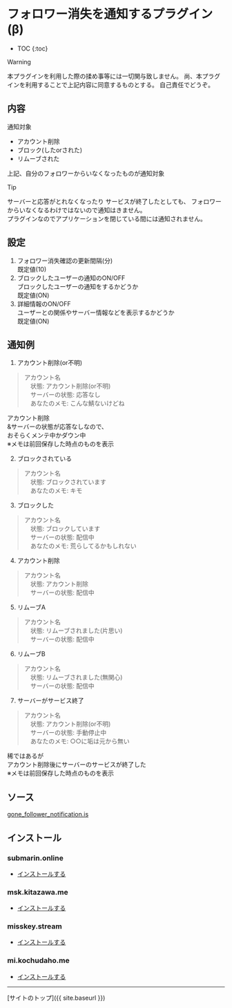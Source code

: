 # フォロワー消失を通知するプラグイン(β)

* TOC
{:toc}

> [!WARNING]
> 本プラグインを利用した際の揉め事等には一切関与致しません。
> 尚、本プラグインを利用することで上記内容に同意するものとする。
> 自己責任でどうぞ。

## 内容
通知対象
- アカウント削除
- ブロック(したorされた)
- リムーブされた

上記、自分のフォロワーからいなくなったものが通知対象  

> [!TIP]
> サーバーと応答がとれなくなったり
> サービスが終了したとしても、
> フォロワーからいなくなるわけではないので通知はきません。  
> プラグインなのでアプリケーションを閉じている間には通知されません。

## 設定
1. フォロワー消失確認の更新間隔(分)  
既定値(10)  
2. ブロックしたユーザーの通知のON/OFF  
ブロックしたユーザーの通知をするかどうか  
既定値(ON)  
3. 詳細情報のON/OFF  
ユーザーとの関係やサーバー情報などを表示するかどうか  
既定値(ON)

## 通知例

1. アカウント削除(or不明)
> アカウント名  
> 　状態: アカウント削除(or不明)  
> 　サーバーの状態: 応答なし  
> 　あなたのメモ: こんな鯖ないけどね  

アカウント削除  
&サーバーの状態が応答なしなので、  
おそらくメンテ中かダウン中  
※メモは前回保存した時点のものを表示  

2. ブロックされている
> アカウント名  
> 　状態: ブロックされています  
> 　あなたのメモ: キモ  

3. ブロックした
> アカウント名  
> 　状態: ブロックしています  
> 　サーバーの状態: 配信中  
> 　あなたのメモ: 荒らしてるかもしれない  

4. アカウント削除
> アカウント名  
> 　状態: アカウント削除  
> 　サーバーの状態: 配信中  

5. リムーブA
> アカウント名  
> 　状態: リムーブされました(片思い)  
> 　サーバーの状態: 配信中  

6. リムーブB
> アカウント名  
> 　状態: リムーブされました(無関心)  
> 　サーバーの状態: 配信中  

7. サーバーがサービス終了
> アカウント名  
> 　状態: アカウント削除(or不明)  
> 　サーバーの状態: 手動停止中  
> 　あなたのメモ: ○○に垢は元から無い

稀ではあるが  
アカウント削除後にサーバーのサービスが終了した  
※メモは前回保存した時点のものを表示  

## ソース
[gone_follower_notification.is](https://github.com/elysion-pre/MisskeyPlugins/blob/main/src/gone_follower_notification.is)

## インストール

### submarin.online
- [インストールする](https://submarin.online/install-extentions?url=https://elysion-pre.github.io/MisskeyPlugins/json/gone_follower_notification.json&hash=1f80be46706b91e2f959621efb4c5433b18fa3f5f00f45aeba6a4b77157c0118d0093c7329228c81c441bda48f561474cd5259ecc4fcf999e1ea5d5d3eb049e0)

### msk.kitazawa.me
- [インストールする](https://msk.kitazawa.me/install-extentions?url=https://elysion-pre.github.io/MisskeyPlugins/json/gone_follower_notification.json&hash=1f80be46706b91e2f959621efb4c5433b18fa3f5f00f45aeba6a4b77157c0118d0093c7329228c81c441bda48f561474cd5259ecc4fcf999e1ea5d5d3eb049e0)

### misskey.stream
- [インストールする](https://misskey.stream/install-extentions?url=https://elysion-pre.github.io/MisskeyPlugins/json/gone_follower_notification.json&hash=1f80be46706b91e2f959621efb4c5433b18fa3f5f00f45aeba6a4b77157c0118d0093c7329228c81c441bda48f561474cd5259ecc4fcf999e1ea5d5d3eb049e0)

### mi.kochudaho.me
- [インストールする](https://mi.kochudaho.me/install-extentions?url=https://elysion-pre.github.io/MisskeyPlugins/json/gone_follower_notification.json&hash=1f80be46706b91e2f959621efb4c5433b18fa3f5f00f45aeba6a4b77157c0118d0093c7329228c81c441bda48f561474cd5259ecc4fcf999e1ea5d5d3eb049e0)

----

[サイトのトップ]({{ site.baseurl }})
